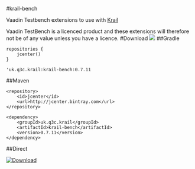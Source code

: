 #krail-bench

Vaadin Testbench extensions to use with [Krail](https://github.com/davidsowerby/krail)

Vaadin TestBench is a licenced product and these extensions will therefore not be of any value unless you have a licence.
#Download
<a href='https://bintray.com/dsowerby/maven/krail-bench/view?source=watch' alt='Get automatic notifications about new "krail-bench" versions'><img src='https://www.bintray.com/docs/images/bintray_badge_color.png'></a>
##Gradle

```
repositories {
	jcenter()
}
```

```
'uk.q3c.krail:krail-bench:0.7.11
```
##Maven

```
<repository>
	<id>jcenter</id>
	<url>http://jcenter.bintray.com</url>
</repository>

```

```
<dependency>
	<groupId>uk.q3c.krail</groupId>
	<artifactId>krail-bench</artifactId>
	<version>0.7.11</version>
</dependency>
```
##Direct

[ ![Download](https://api.bintray.com/packages/dsowerby/maven/krail-bench/images/download.svg) ](https://bintray.com/dsowerby/maven/krail-bench/_latestVersion)

